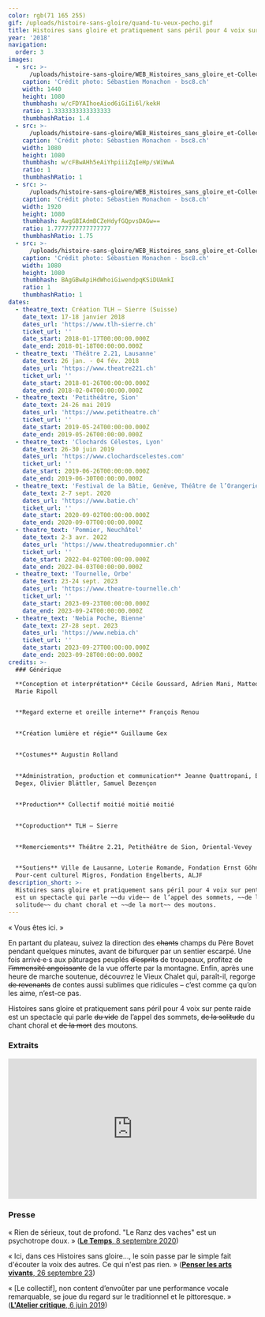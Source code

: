 ```yaml
---
color: rgb(71 165 255)
gif: /uploads/histoire-sans-gloire/quand-tu-veux-pecho.gif
title: Histoires sans gloire et pratiquement sans péril pour 4 voix sur pente raide
year: '2018'
navigation:
  order: 3
images:
  - src: >-
      /uploads/histoire-sans-gloire/WEB_Histoires_sans_gloire_et-Collectif_moitiC_moitiC_moitiC-TLH-Sierre-16_janvier_2018-Photo_c_SCbastien_Monachon_09_8Y2A6085_LR.jpg
    caption: 'Crédit photo: Sébastien Monachon - bsc8.ch'
    width: 1440
    height: 1080
    thumbhash: w/cFDYAIhoeAiod6iGiIi6l/kekH
    ratio: 1.3333333333333333
    thumbhashRatio: 1.4
  - src: >-
      /uploads/histoire-sans-gloire/WEB_Histoires_sans_gloire_et-Collectif_moitiC_moitiC_moitiC-TLH-Sierre-16_janvier_2018-Photo_c_SCbastien_Monachon_14_8Y2A6122_LR.jpg
    caption: 'Crédit photo: Sébastien Monachon - bsc8.ch'
    width: 1080
    height: 1080
    thumbhash: w/cFBwAHh5eAiYhpiiiZqIeHp/sWiWwA
    ratio: 1
    thumbhashRatio: 1
  - src: >-
      /uploads/histoire-sans-gloire/WEB_Histoires_sans_gloire_et-Collectif_moitiC_moitiC_moitiC-TLH-Sierre-16_janvier_2018-Photo_c_SCbastien_Monachon_26_NS5C6326_LR.jpg
    caption: 'Crédit photo: Sébastien Monachon - bsc8.ch'
    width: 1920
    height: 1080
    thumbhash: AwgGBIAdmBCZeHdyfGQpvsDAGw==
    ratio: 1.7777777777777777
    thumbhashRatio: 1.75
  - src: >-
      /uploads/histoire-sans-gloire/WEB_Histoires_sans_gloire_et-Collectif_moitiC_moitiC_moitiC-TLH-Sierre-16_janvier_2018-Photo_c_SCbastien_Monachon_28_NS5C6337_LR.jpg
    caption: 'Crédit photo: Sébastien Monachon - bsc8.ch'
    width: 1080
    height: 1080
    thumbhash: BAgGBwApiHdWhoiGiwendpqKSiDUAmkI
    ratio: 1
    thumbhashRatio: 1
dates:
  - theatre_text: Création TLH – Sierre (Suisse)
    date_text: 17-18 janvier 2018
    dates_url: 'https://www.tlh-sierre.ch'
    ticket_url: ''
    date_start: 2018-01-17T00:00:00.000Z
    date_end: 2018-01-18T00:00:00.000Z
  - theatre_text: 'Théâtre 2.21, Lausanne'
    date_text: 26 jan. - 04 fév. 2018
    dates_url: 'https://www.theatre221.ch'
    ticket_url: ''
    date_start: 2018-01-26T00:00:00.000Z
    date_end: 2018-02-04T00:00:00.000Z
  - theatre_text: 'Petithéâtre, Sion'
    date_text: 24-26 mai 2019
    dates_url: 'https://www.petitheatre.ch'
    ticket_url: ''
    date_start: 2019-05-24T00:00:00.000Z
    date_end: 2019-05-26T00:00:00.000Z
  - theatre_text: 'Clochards Célestes, Lyon'
    date_text: 26-30 juin 2019
    dates_url: 'https://www.clochardscelestes.com'
    ticket_url: ''
    date_start: 2019-06-26T00:00:00.000Z
    date_end: 2019-06-30T00:00:00.000Z
  - theatre_text: 'Festival de la Bâtie, Genève, Théâtre de l’Orangerie'
    date_text: 2-7 sept. 2020
    dates_url: 'https://www.batie.ch'
    ticket_url: ''
    date_start: 2020-09-02T00:00:00.000Z
    date_end: 2020-09-07T00:00:00.000Z
  - theatre_text: 'Pommier, Neuchâtel'
    date_text: 2-3 avr. 2022
    dates_url: 'https://www.theatredupommier.ch'
    ticket_url: ''
    date_start: 2022-04-02T00:00:00.000Z
    date_end: 2022-04-03T00:00:00.000Z
  - theatre_text: 'Tournelle, Orbe'
    date_text: 23-24 sept. 2023
    dates_url: 'https://www.theatre-tournelle.ch'
    ticket_url: ''
    date_start: 2023-09-23T00:00:00.000Z
    date_end: 2023-09-24T00:00:00.000Z
  - theatre_text: 'Nebia Poche, Bienne'
    date_text: 27-28 sept. 2023
    dates_url: 'https://www.nebia.ch'
    ticket_url: ''
    date_start: 2023-09-27T00:00:00.000Z
    date_end: 2023-09-28T00:00:00.000Z
credits: >-
  ### Générique

  **Conception et interprétation** Cécile Goussard, Adrien Mani, Matteo Prandi,
  Marie Ripoll


  **Regard externe et oreille interne** François Renou


  **Création lumière et régie** Guillaume Gex


  **Costumes** Augustin Rolland


  **Administration, production et communication** Jeanne Quattropani, Boris
  Degex, Olivier Blättler, Samuel Bezençon


  **Production** Collectif moitié moitié moitié


  **Coproduction** TLH – Sierre


  **Remerciements** Théâtre 2.21, Petithéâtre de Sion, Oriental-Vevey


  **Soutiens** Ville de Lausanne, Loterie Romande, Fondation Ernst Göhner,
  Pour-cent culturel Migros, Fondation Engelberts, ALJF
description_short: >-
  Histoires sans gloire et pratiquement sans péril pour 4 voix sur pente raide
  est un spectacle qui parle ~~du vide~~ de l’appel des sommets, ~~de la
  solitude~~ du chant choral et ~~de la mort~~ des moutons.
---
```


« Vous êtes ici. »

En partant du plateau, suivez la direction des ~~chants~~ champs du Père Bovet pendant
quelques minutes, avant de bifurquer par un sentier escarpé. Une fois
arrivé·e·s aux pâturages peuplés ~~d’esprits~~ de troupeaux, profitez de
~~l’immensité angoissante~~ de la vue offerte par la montagne. Enfin, après une
heure de marche soutenue, découvrez le Vieux Chalet qui, paraît-il, regorge ~~de
revenants~~ de contes aussi sublimes que ridicules – c’est comme ça qu’on les
aime, n’est-ce pas.

Histoires sans gloire et pratiquement sans péril pour 4 voix sur pente raide est un spectacle qui parle ~~du vide~~ de l’appel des sommets, ~~de la solitude~~ du chant choral et ~~de la mort~~ des moutons.

### Extraits
<div style="padding:56.25% 0 0 0;position:relative;"><iframe src="https://player.vimeo.com/video/314122827?badge=0&amp;autopause=0&amp;player_id=0&amp;app_id=58479" frameborder="0" allow="autoplay; fullscreen; picture-in-picture; clipboard-write; encrypted-media" style="position:absolute;top:0;left:0;width:100%;height:100%;" title="Histoires sans gloire et pratiquement sans péril pour 4 voix sur pente raide // extrait"></iframe></div><script src="https://player.vimeo.com/api/player.js"></script>


### Presse
« Rien de sérieux, tout de profond. "Le Ranz des vaches" est un psychotrope doux. » ([**Le Temps**, 8 septembre 2020](https://www.letemps.ch/culture/suisse-mille-morceaux-choisis-batie?utm_source=mail&utm_medium=share&utm_campaign=article))

« Ici, dans ces Histoires sans gloire..., le soin passe par le simple fait d'écouter la voix des autres. Ce qui n'est pas rien. » ([**Penser les arts vivants**, 26 septembre 23](https://penserlesartsvivants.blogspot.com/2023/09/histoires-sans-gloire-et-pratiquement.html))

« [Le collectif], non content d’envoûter par une performance vocale remarquable, se joue du regard sur le traditionnel et le pittoresque. » ([**L'Atelier critique**, 6 juin 2019](https://wp.unil.ch/ateliercritique/2019/06/histoires-sans-gloire-et-pratiquement-sans-peril-pour-quatre-voix-sur-une-pente-raide/))
